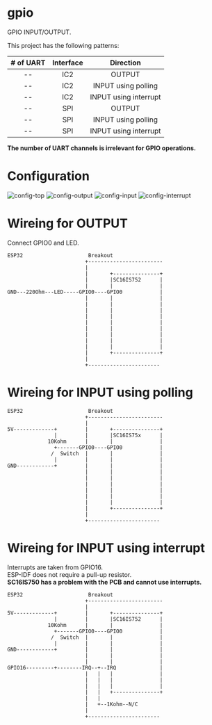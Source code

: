 # gpio
GPIO INPUT/OUTPUT.   

This project has the following patterns:

|# of UART|Interface|Direction|
|:-:|:-:|:-:|
|--|IC2|OUTPUT|
|--|IC2|INPUT using polling|
|--|IC2|INPUT using interrupt|
|--|SPI|OUTPUT|
|--|SPI|INPUT using polling|
|--|SPI|INPUT using interrupt|

__The number of UART channels is irrelevant for GPIO operations.__   


# Configuration   
![config-top](https://user-images.githubusercontent.com/6020549/148174483-94403f5c-b28e-4421-9a76-4888c5138169.jpg)
![config-output](https://user-images.githubusercontent.com/6020549/148174490-dcb135e5-3bbf-48de-9c6a-72ea9fd93f65.jpg)
![config-input](https://user-images.githubusercontent.com/6020549/148174498-32f320d1-1c06-4f86-a0a5-fc94489fb84b.jpg)
![config-interrupt](https://user-images.githubusercontent.com/6020549/148174507-0e8af349-244a-4f3f-a0f2-bdd277d17206.jpg)

# Wireing for OUTPUT  
Connect GPIO0 and LED.   
```
ESP32                     Breakout
                         +------------------------
                         |
                         |       +---------------+
                         |       |SC16IS752      |
                         |       |               |
GND---220Ohm---LED-----GPIO0----GPIO0            |
                         |       |               |
                         |       |               |
                         |       |               |
                         |       |               |
                         |       |               |
                         |       |               |
                         |       |               |
                         |       |               |
                         |       |               |
                         |       +---------------+
                         |
                         +-----------------------
```

# Wireing for INPUT using polling   
```
ESP32                     Breakout
                         +------------------------
                         |
5V-------------+         |       +---------------+
               |         |       |SC16IS75x      |
             10Kohm      |       |               |
               +-------GPIO0----GPIO0            |
              /  Switch  |       |               |
               |         |       |               |
GND------------+         |       |               |
                         |       |               |
                         |       |               |
                         |       |               |
                         |       |               |
                         |       |               |
                         |       |               |
                         |       +---------------+
                         |
                         +-----------------------
```

# Wireing for INPUT using interrupt   
Interrupts are taken from GPIO16.   
ESP-IDF does not require a pull-up resistor.   
__SC16IS750 has a problem with the PCB and cannot use interrupts.__   
```
ESP32                     Breakout
                         +------------------------
                         |
5V-------------+         |       +---------------+
               |         |       |SC16IS752      |
             10Kohm      |       |               |
               +-------GPIO0----GPIO0            |
              /  Switch  |       |               |
               |         |       |               |
GND------------+         |       |               |
                         |       |               |
                         |       |               |
GPIO16---------+--------IRQ--+--IRQ              |
                         |   |   |               |
                         |   |   |               |
                         |   |   |               |
                         |   |   +---------------+
                         |   |
                         |   +--1Kohm--N/C
                         |
                         +-----------------------
```
